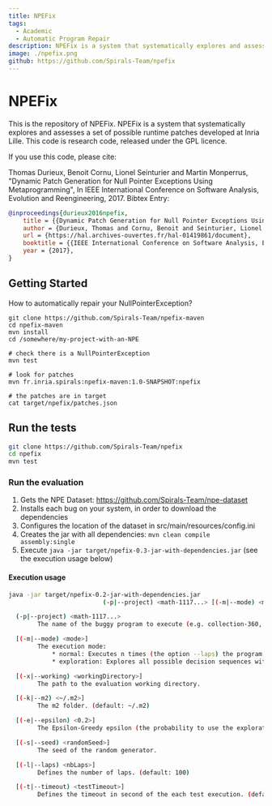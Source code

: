 ```yaml
---
title: NPEFix
tags:
  - Academic
  - Automatic Program Repair
description: NPEFix is a system that systematically explores and assesses a set of possible runtime patches developed at Inria Lille.
image: ./npefix.png
github: https://github.com/Spirals-Team/npefix
---
```


# NPEFix

This is the repository of NPEFix.
NPEFix is a system that systematically explores and assesses a set of possible runtime patches developed at Inria Lille.
This code is research code, released under the GPL licence.

If you use this code, please cite:

Thomas Durieux, Benoit Cornu, Lionel Seinturier and Martin Monperrus, "Dynamic Patch Generation for Null Pointer Exceptions Using Metaprogramming", In IEEE International Conference on Software Analysis, Evolution and Reengineering, 2017.
Bibtex Entry:

```bibtex
@inproceedings{durieux2016npefix,
    title = {{Dynamic Patch Generation for Null Pointer Exceptions Using Metaprogramming}},
    author = {Durieux, Thomas and Cornu, Benoit and Seinturier, Lionel and Monperrus, Martin},
    url = {https://hal.archives-ouvertes.fr/hal-01419861/document},
    booktitle = {{IEEE International Conference on Software Analysis, Evolution and Reengineering}},
    year = {2017},
}
```


## Getting Started

How to automatically repair your NullPointerException?
```
git clone https://github.com/Spirals-Team/npefix-maven
cd npefix-maven
mvn install
cd /somewhere/my-project-with-an-NPE

# check there is a NullPointerException
mvn test 

# look for patches
mvn fr.inria.spirals:npefix-maven:1.0-SNAPSHOT:npefix

# the patches are in target
cat target/npefix/patches.json
```

## Run the tests

```Bash
git clone https://github.com/Spirals-Team/npefix
cd npefix
mvn test
```

### Run the evaluation

1. Gets the NPE Dataset: https://github.com/Spirals-Team/npe-dataset
2. Installs each bug on your system, in order to download the dependencies
3. Configures the location of the dataset in src/main/resources/config.ini
4. Creates the jar with all dependencies: `mvn clean compile assembly:single`
5. Execute `java -jar target/npefix-0.3-jar-with-dependencies.jar` (see the execution usage below)

#### Execution usage
```Bash
java -jar target/npefix-0.2-jar-with-dependencies.jar
                          (-p|--project) <math-1117...> [(-m|--mode) <mode>] [(-x|--working) <workingDirectory>] [(-k|--m2) <~/.m2>] [(-e|--epsilon) <0.2>] [(-s|--seed) <randomSeed>] [(-l|--laps) <nbLaps>] [(-t|--timeout) <testTimeout>]

  (-p|--project) <math-1117...>
        The name of the buggy program to execute (e.g. collection-360, math-1117, ...).

  [(-m|--mode) <mode>]
        The execution mode:
            * normal: Executes n times (the option --laps) the program and use the Epsilon Greedy algorithm to select the decision.
            * exploration: Explores all possible decision sequences with a limit of n laps (defined by --laps)

  [(-x|--working) <workingDirectory>]
        The path to the evaluation working directory.

  [(-k|--m2) <~/.m2>]
        The m2 folder. (default: ~/.m2)

  [(-e|--epsilon) <0.2>]
        The Epsilon-Greedy epsilon (the probability to use the exploration vs exploitation). (default: 0.2)

  [(-s|--seed) <randomSeed>]
        The seed of the random generator.

  [(-l|--laps) <nbLaps>]
        Defines the number of laps. (default: 100)

  [(-t|--timeout) <testTimeout>]
        Defines the timeout in second of the each test execution. (default: 5)
```

